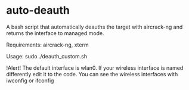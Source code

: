# auto-deauth

A bash script that automatically deauths the target with aircrack-ng and returns the interface to managed mode.

Requirements: aircrack-ng, xterm

Usage: sudo ./deauth_custom.sh <ap mac> <channel> <station mac>

!Alert! The default interface is wlan0. If your wireless interface is named differently edit it to the code. You can see the wireless interfaces with iwconfig or ifconfig
